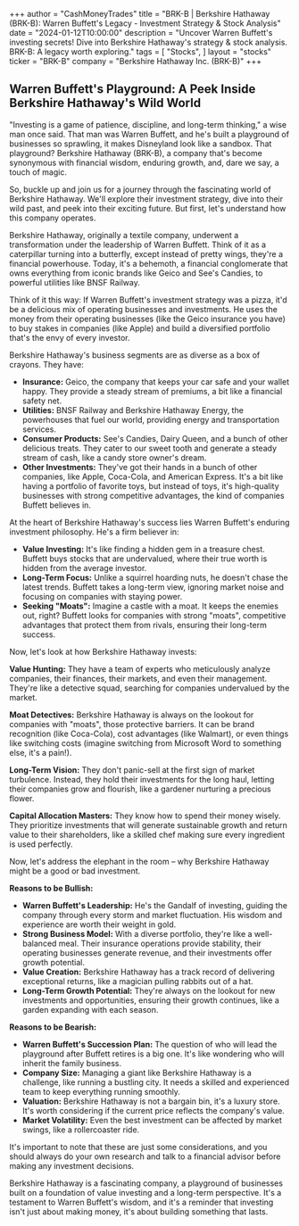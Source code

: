 +++
author = "CashMoneyTrades"
title = "BRK-B |  Berkshire Hathaway (BRK-B):  Warren Buffett's Legacy - Investment Strategy & Stock Analysis"
date = "2024-01-12T10:00:00"
description = "Uncover Warren Buffett's investing secrets! Dive into Berkshire Hathaway's strategy & stock analysis. BRK-B: A legacy worth exploring."
tags = [
"Stocks",
]
layout = "stocks"
ticker = "BRK-B"
company = "Berkshire Hathaway Inc. (BRK-B)"
+++
        


## Warren Buffett's Playground: A Peek Inside Berkshire Hathaway's Wild World

"Investing is a game of patience, discipline, and long-term thinking," a wise man once said.  That man was Warren Buffett, and he's built a playground of businesses so sprawling, it makes Disneyland look like a sandbox.  That playground?  Berkshire Hathaway (BRK-B), a company that's become synonymous with financial wisdom, enduring growth, and, dare we say, a touch of magic. 

So, buckle up and join us for a journey through the fascinating world of Berkshire Hathaway. We'll explore their investment strategy, dive into their wild past, and peek into their exciting future. But first, let's understand how this company operates.

Berkshire Hathaway, originally a textile company, underwent a transformation under the leadership of Warren Buffett. Think of it as a caterpillar turning into a butterfly, except instead of pretty wings, they're a financial powerhouse. Today, it's a behemoth, a financial conglomerate that owns everything from iconic brands like Geico and See's Candies, to powerful utilities like BNSF Railway.

Think of it this way: If Warren Buffett's investment strategy was a pizza, it'd be a delicious mix of operating businesses and investments.  He uses the money from their operating businesses (like the Geico insurance you have) to buy stakes in companies (like Apple) and build a diversified portfolio that's the envy of every investor.

Berkshire Hathaway's business segments are as diverse as a box of crayons. They have:

* **Insurance:** Geico, the company that keeps your car safe and your wallet happy. They provide a steady stream of premiums, a bit like a financial safety net. 
* **Utilities:** BNSF Railway and Berkshire Hathaway Energy, the powerhouses that fuel our world, providing energy and transportation services.
* **Consumer Products:** See's Candies, Dairy Queen, and a bunch of other delicious treats. They cater to our sweet tooth and generate a steady stream of cash, like a candy store owner's dream.
* **Other Investments:**  They've got their hands in a bunch of other companies, like Apple, Coca-Cola, and American Express. It's a bit like having a portfolio of favorite toys, but instead of toys, it's high-quality businesses with strong competitive advantages, the kind of companies Buffett believes in.

At the heart of Berkshire Hathaway's success lies Warren Buffett's enduring investment philosophy. He's a firm believer in:

* **Value Investing:**  It's like finding a hidden gem in a treasure chest.  Buffett buys stocks that are undervalued, where their true worth is hidden from the average investor.  
* **Long-Term Focus:**  Unlike a squirrel hoarding nuts, he doesn't chase the latest trends.  Buffett takes a long-term view, ignoring market noise and focusing on companies with staying power.
* **Seeking "Moats":**  Imagine a castle with a moat.  It keeps the enemies out, right?  Buffett looks for companies with strong "moats", competitive advantages that protect them from rivals, ensuring their long-term success.

Now, let's look at how Berkshire Hathaway invests:

**Value Hunting:**  They have a team of experts who meticulously analyze companies, their finances, their markets, and even their management. They're like a detective squad, searching for companies undervalued by the market.

**Moat Detectives:**  Berkshire Hathaway is always on the lookout for companies with "moats", those protective barriers. It can be brand recognition (like Coca-Cola), cost advantages (like Walmart), or even things like switching costs (imagine switching from Microsoft Word to something else, it's a pain!).

**Long-Term Vision:**  They don't panic-sell at the first sign of market turbulence. Instead, they hold their investments for the long haul, letting their companies grow and flourish, like a gardener nurturing a precious flower. 

**Capital Allocation Masters:**  They know how to spend their money wisely. They prioritize investments that will generate sustainable growth and return value to their shareholders, like a skilled chef making sure every ingredient is used perfectly. 

Now, let's address the elephant in the room – why Berkshire Hathaway might be a good or bad investment.  

**Reasons to be Bullish:**

* **Warren Buffett's Leadership:**  He's the Gandalf of investing, guiding the company through every storm and market fluctuation. His wisdom and experience are worth their weight in gold. 
* **Strong Business Model:**  With a diverse portfolio, they're like a well-balanced meal.  Their insurance operations provide stability, their operating businesses generate revenue, and their investments offer growth potential. 
* **Value Creation:**  Berkshire Hathaway has a track record of delivering exceptional returns, like a magician pulling rabbits out of a hat. 
* **Long-Term Growth Potential:**  They're always on the lookout for new investments and opportunities, ensuring their growth continues, like a garden expanding with each season.

**Reasons to be Bearish:**

* **Warren Buffett's Succession Plan:**  The question of who will lead the playground after Buffett retires is a big one. It's like wondering who will inherit the family business.
* **Company Size:**  Managing a giant like Berkshire Hathaway is a challenge, like running a bustling city. It needs a skilled and experienced team to keep everything running smoothly.
* **Valuation:**  Berkshire Hathaway is not a bargain bin, it's a luxury store.  It's worth considering if the current price reflects the company's value.
* **Market Volatility:**  Even the best investment can be affected by market swings, like a rollercoaster ride.

It's important to note that these are just some considerations, and you should always do your own research and talk to a financial advisor before making any investment decisions.

Berkshire Hathaway is a fascinating company, a playground of businesses built on a foundation of value investing and a long-term perspective. It's a testament to Warren Buffett's wisdom, and it's a reminder that investing isn't just about making money, it's about building something that lasts. 

        